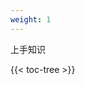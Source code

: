 ```yaml
---
weight: 1
---
```


上手知识

<!-- spellchecker-disable -->

{{< toc-tree >}}

<!-- spellchecker-enable -->

